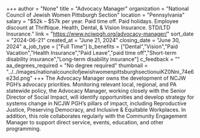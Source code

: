 +++
author = "None"
title = "Advocacy Manager"
organization = "National Council of Jewish Women Pittsburgh Section"
location = "Pennsylvania"
salary = "$52k – $57k per year. Paid time off. Paid holidays. Employee discount at Thriftique. Health, Dental, & Vision Insurance. STD/LTD Insurance."
link = "https://www.ncjwpgh.org/advocacy-manager/"
sort_date = "2024-06-21"
created_at = "June 21, 2024"
closing_date = "June 30, 2024"
a_job_type = ["Full Time"]
b_benefits = ["Dental","Vision","Paid Vacation","Health Insurance","Paid Leave","paid time off","Short-term disability insurance","Long-term disability insurance"]
c_feedback = ""
aa_degrees_required = "No degree required"
thumbnail = "../../images/nationalcouncilofjewishwomenpittsburghsectionuiKZ0Nni_74e6e23d.png"
+++
The Advocacy Manager owns the development of NCJW PGH’s advocacy priorities. Monitoring relevant local, regional, and PA statewide policy, the Advocacy Manager, working closely with the Senior Director of Social Impact, will identify opportunities and develop strategy for systems change in NCJW PGH’s pillars of impact, including Reproductive Justice, Preserving Democracy, and Inclusive & Equitable Workplaces. In addition, this role collaborates regularly with the Community Engagement Manager to support direct service, events, education, and other programming.